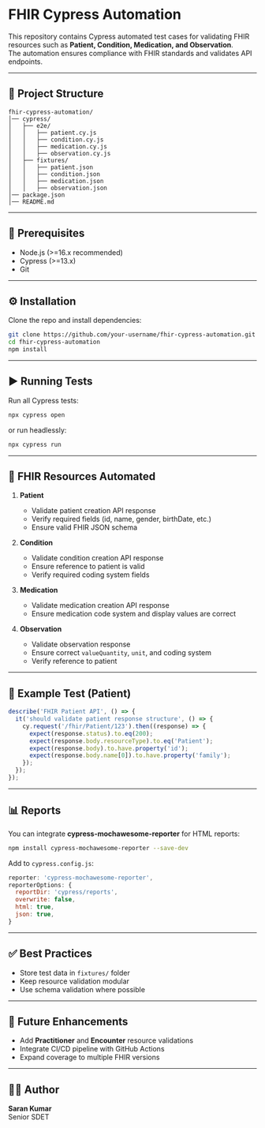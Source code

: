 # FHIR Cypress Automation

This repository contains Cypress automated test cases for validating FHIR resources such as **Patient, Condition, Medication, and Observation**.  
The automation ensures compliance with FHIR standards and validates API endpoints.

---

## 📌 Project Structure

```
fhir-cypress-automation/
│── cypress/
│   ├── e2e/
│   │   ├── patient.cy.js
│   │   ├── condition.cy.js
│   │   ├── medication.cy.js
│   │   ├── observation.cy.js
│   ├── fixtures/
│   │   ├── patient.json
│   │   ├── condition.json
│   │   ├── medication.json
│   │   ├── observation.json
│── package.json
│── README.md
```

---

## 🚀 Prerequisites

- Node.js (>=16.x recommended)
- Cypress (>=13.x)
- Git

---

## ⚙️ Installation

Clone the repo and install dependencies:

```bash
git clone https://github.com/your-username/fhir-cypress-automation.git
cd fhir-cypress-automation
npm install
```

---

## ▶️ Running Tests

Run all Cypress tests:

```bash
npx cypress open
```

or run headlessly:

```bash
npx cypress run
```

---

## 📂 FHIR Resources Automated

1. **Patient**  
   - Validate patient creation API response  
   - Verify required fields (id, name, gender, birthDate, etc.)  
   - Ensure valid FHIR JSON schema  

2. **Condition**  
   - Validate condition creation API response  
   - Ensure reference to patient is valid  
   - Verify required coding system fields  

3. **Medication**  
   - Validate medication creation API response  
   - Ensure medication code system and display values are correct  

4. **Observation**  
   - Validate observation response  
   - Ensure correct `valueQuantity`, `unit`, and coding system  
   - Verify reference to patient  

---

## 🧪 Example Test (Patient)

```javascript
describe('FHIR Patient API', () => {
  it('should validate patient response structure', () => {
    cy.request('/fhir/Patient/123').then((response) => {
      expect(response.status).to.eq(200);
      expect(response.body.resourceType).to.eq('Patient');
      expect(response.body).to.have.property('id');
      expect(response.body.name[0]).to.have.property('family');
    });
  });
});
```

---

## 📊 Reports

You can integrate **cypress-mochawesome-reporter** for HTML reports:

```bash
npm install cypress-mochawesome-reporter --save-dev
```

Add to `cypress.config.js`:

```javascript
reporter: 'cypress-mochawesome-reporter',
reporterOptions: {
  reportDir: 'cypress/reports',
  overwrite: false,
  html: true,
  json: true,
}
```

---

## ✅ Best Practices

- Store test data in `fixtures/` folder  
- Keep resource validation modular  
- Use schema validation where possible  

---

## 📌 Future Enhancements

- Add **Practitioner** and **Encounter** resource validations  
- Integrate CI/CD pipeline with GitHub Actions  
- Expand coverage to multiple FHIR versions  

---

## 👨‍💻 Author

**Saran Kumar**  
Senior SDET 
